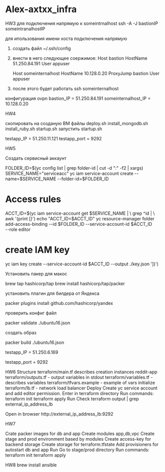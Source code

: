 # Alex-axtxx_infra
HW3
для подключения напрямую к someintrnalhost
ssh -A -J bastionIP someintranalhostIP

для ипользования  имени хоста  подключения напрямую
1. создать файл ~/.ssh/config
2. внести в него следующее соержимое:
	Host bastion
	HostName 51.250.84.191
	User appuser

	Host someinternalhost
	HostName 10.128.0.20
	ProxyJump bastion
	User appuser
3. после этого будет работать ssh someinternalhost


конфигурация ovpn
bastion_IP = 51.250.84.191
someinternalhost_IP = 10.128.0.20


HW4

скопировать на созданую ВМ файлы
deploy.sh
install_mongodb.sh
install_ruby.sh
startup.sh
запустить startup.sh

testapp_IP = 51.250.11.121
testapp_port = 9292


HW5

Создать сервисный аккаунт

FOLDER_ID=$(yc config list | grep folder-id  | cut -d ":" -f2 | xargs)
SERVICE_NAME="serviceacc"
yc iam service-account create --name=$SERVICE_NAME --folder-id=$FOLDER_ID
# Access rules
ACCT_ID=$(yc iam service-account get $SERVICE_NAME | \
          grep ^id | \
                    awk '{print [}')
                    echo "ACCT_ID=$ACCT_ID"
                    yc resource-manager folder add-access-binding --id $FOLDER_ID --service-account-id $ACCT_ID \
                        --role editor

#  create IAM key
 yc iam key create --service-account-id $ACCT_ID --output ./key.json
 ']}')

 Установить пакер для макос

brew tap hashicorp/tap
brew install hashicorp/tap/packer

установить плагин для билдера от Яндекса

packer plugins install github.com/hashicorp/yandex

проверить конфиг файл

packer validate ./ubuntu16.json

создать образ

packer build ./ubuntu16.json

testapp_IP = 51.250.6.169

testapp_port = 9292


HW6
Structure
terraform/main.tf describes creation instances reddit-app
terraform/outputs.tf - output variables in stdout
terraform/variables.tf - describes variables
terraform/tfvars.example - example of vars initialize
terraform/lb.tf - network load balancer
Deploy
Create yc service account and add editor permission.
Enter in terraform directory
Run commands:
 terraform init
 terraform apply
Run Check
terraform output | grep external_ip_address_lb

Open in browser http://external_ip_address_lb:9292


HW7

Crate packer images for db and app
Create modules app,db,vpc
Create stage and prod environment based by modules
Create access-key for backend storage
Create storage for terraform.tfstate
Add provisioners for autostart db and app
Run
Go to stage/prod directory
Run commands:
 terraform init
 terraform apply

HW8
brew install ansible
